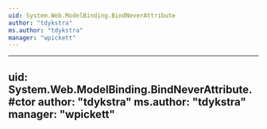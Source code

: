```yaml
---
uid: System.Web.ModelBinding.BindNeverAttribute
author: "tdykstra"
ms.author: "tdykstra"
manager: "wpickett"
---
```


---
uid: System.Web.ModelBinding.BindNeverAttribute.#ctor
author: "tdykstra"
ms.author: "tdykstra"
manager: "wpickett"
---
